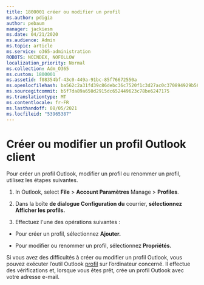 ```yaml
---
title: 1800001 créer ou modifier un profil
ms.author: pdigia
author: pebaum
manager: jackiesm
ms.date: 04/21/2020
ms.audience: Admin
ms.topic: article
ms.service: o365-administration
ROBOTS: NOINDEX, NOFOLLOW
localization_priority: Normal
ms.collection: Adm_O365
ms.custom: 1800001
ms.assetid: f08354bf-43c0-449a-91bc-85f76672550a
ms.openlocfilehash: ba562c2a31fd39c86debc36c7520f1c3d27ac0c370894929b566147d965f3ad7
ms.sourcegitcommit: b5f7da89a650d2915dc652449623c78be6247175
ms.translationtype: MT
ms.contentlocale: fr-FR
ms.lasthandoff: 08/05/2021
ms.locfileid: "53965387"
---
```

# <a name="create-or-edit-an-outlook-profile"></a>Créer ou modifier un profil Outlook client

Pour créer un profil Outlook, modifier un profil ou renommer un profil, utilisez les étapes suivantes.
  
1. In Outlook, select **File** \> **Account Paramètres** Manage \> **Profiles**.
    
2. Dans la boîte **de dialogue Configuration du** courrier, **sélectionnez Afficher les profils.**
    
3. Effectuez l'une des opérations suivantes :
    
  - Pour créer un profil, sélectionnez **Ajouter.**
    
  - Pour modifier ou renommer un profil, sélectionnez **Propriétés.**
    
Si vous avez des difficultés à créer ou modifier un profil Outlook, vous pouvez exécuter l’outil Outlook [profil](https://aka.ms/SaRA-OutlookSetupProfile) sur l’ordinateur concerné. Il effectue des vérifications et, lorsque vous êtes prêt, crée un profil Outlook avec votre adresse e-mail. 
  


